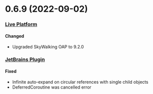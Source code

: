 # 0.6.9 (2022-09-02)

### [Live Platform](https://github.com/sourceplusplus/sourceplusplus)

#### Changed
- Upgraded SkyWalking OAP to 9.2.0

### [JetBrains Plugin](https://github.com/sourceplusplus/interface-jetbrains)

#### Fixed
- Infinite auto-expand on circular references with single child objects
- DeferredCoroutine was cancelled error

